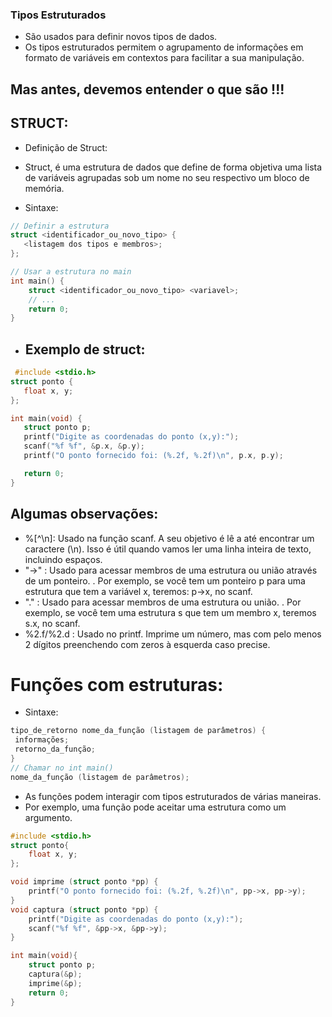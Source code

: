 ### Tipos Estruturados 
- São usados para definir novos tipos de dados.
- Os tipos estruturados permitem o agrupamento de informações em formato de variáveis em contextos para facilitar a sua manipulação.

## Mas antes, devemos entender o que são !!!
## STRUCT:
- Definição de Struct:
- Struct, é uma estrutura de dados que define de forma objetiva uma lista
 de variáveis agrupadas sob um nome no seu respectivo um bloco de memória.

- Sintaxe:
```` c
// Definir a estrutura
struct <identificador_ou_novo_tipo> {
   <listagem dos tipos e membros>;
};

// Usar a estrutura no main
int main() {
    struct <identificador_ou_novo_tipo> <variavel>;
    // ...
    return 0;
}
````

- ## Exemplo de struct:
```` c
 #include <stdio.h>
struct ponto {
   float x, y;
};

int main(void) {
   struct ponto p;
   printf("Digite as coordenadas do ponto (x,y):");
   scanf("%f %f", &p.x, &p.y);
   printf("O ponto fornecido foi: (%.2f, %.2f)\n", p.x, p.y);

   return 0;
}
```` 
## Algumas observações:
- %[^\n]: Usado na função scanf. A seu objetivo é lê a até encontrar um caractere (\n). Isso é útil quando vamos ler uma linha inteira de texto, incluindo espaços.
- "->" : Usado para acessar membros de uma estrutura ou união através de um ponteiro.
. Por exemplo, se você tem um ponteiro p para uma estrutura que tem a variável x, teremos: p->x, no scanf.
- "." : Usado para acessar membros de uma estrutura ou união. 
. Por exemplo, se você tem uma estrutura s que tem um membro x, teremos s.x, no scanf.
- %2.f/%2.d : Usado no printf. Imprime um número, mas com pelo menos 2 dígitos preenchendo com zeros à esquerda caso precise. 

# Funções com estruturas:
- Sintaxe: 
 ```` c
 tipo_de_retorno nome_da_função (listagem de parâmetros) {
  informações;
  retorno_da_função;
}
// Chamar no int main()
nome_da_função (listagem de parâmetros);

```` 

- As funções podem interagir com tipos estruturados de várias maneiras.
- Por exemplo, uma função pode aceitar uma estrutura como um argumento. 
```c
#include <stdio.h>
struct ponto{
	float x, y;
};

void imprime (struct ponto *pp) {
	printf("O ponto fornecido foi: (%.2f, %.2f)\n", pp->x, pp->y);
}
void captura (struct ponto *pp) {
	printf("Digite as coordenadas do ponto (x,y):");
	scanf("%f %f", &pp->x, &pp->y);
}

int main(void){
	struct ponto p;
	captura(&p);
	imprime(&p);
	return 0;
}

```
